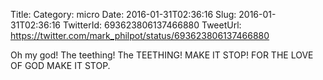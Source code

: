 Title: 
Category: micro
Date: 2016-01-31T02:36:16
Slug: 2016-01-31T02:36:16
TwitterId: 693623806137466880
TweetUrl: https://twitter.com/mark_philpot/status/693623806137466880

Oh my god! The teething! The TEETHING! MAKE IT STOP! FOR THE LOVE OF GOD MAKE IT STOP.